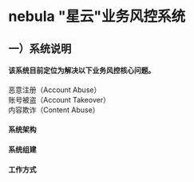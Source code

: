# nebula "星云"业务风控系统

## 一）系统说明
#### 该系统目前定位为解决以下业务风控核心问题。

  恶意注册（Account Abuse）  
  账号被盗（Account Takeover）  
  内容欺诈（Content Abuse）  
#### 系统架构
  


#### 系统组建


#### 工作方式
